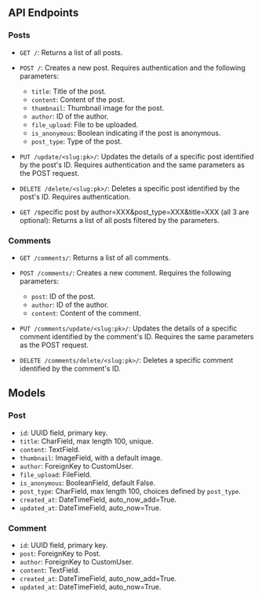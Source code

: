 ## API Endpoints

### Posts

- `GET /`: Returns a list of all posts. 

- `POST /`: Creates a new post. Requires authentication and the following parameters:
  - `title`: Title of the post.
  - `content`: Content of the post.
  - `thumbnail`: Thumbnail image for the post.
  - `author`: ID of the author.
  - `file_upload`: File to be uploaded.
  - `is_anonymous`: Boolean indicating if the post is anonymous.
  - `post_type`: Type of the post.

- `PUT /update/<slug:pk>/`: Updates the details of a specific post identified by the post's ID. Requires authentication and the same parameters as the POST request.

- `DELETE /delete/<slug:pk>/`: Deletes a specific post identified by the post's ID. Requires authentication.
- `GET /`specific post by author=XXX&post_type=XXX&title=XXX (all 3 are optional): Returns a list of all posts filtered by the parameters.

### Comments

- `GET /comments/`: Returns a list of all comments.

- `POST /comments/`: Creates a new comment. Requires the following parameters:
  - `post`: ID of the post.
  - `author`: ID of the author.
  - `content`: Content of the comment.

- `PUT /comments/update/<slug:pk>/`: Updates the details of a specific comment identified by the comment's ID. Requires the same parameters as the POST request.

- `DELETE /comments/delete/<slug:pk>/`: Deletes a specific comment identified by the comment's ID.

## Models

### Post

- `id`: UUID field, primary key.
- `title`: CharField, max length 100, unique.
- `content`: TextField.
- `thumbnail`: ImageField, with a default image.
- `author`: ForeignKey to CustomUser.
- `file_upload`: FileField.
- `is_anonymous`: BooleanField, default False.
- `post_type`: CharField, max length 100, choices defined by `post_type`.
- `created_at`: DateTimeField, auto_now_add=True.
- `updated_at`: DateTimeField, auto_now=True.

### Comment

- `id`: UUID field, primary key.
- `post`: ForeignKey to Post.
- `author`: ForeignKey to CustomUser.
- `content`: TextField.
- `created_at`: DateTimeField, auto_now_add=True.
- `updated_at`: DateTimeField, auto_now=True.